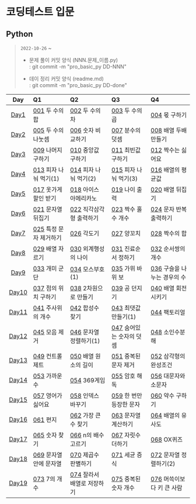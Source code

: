 # 코딩테스트 입문

## Python

> `2022-10-26` ~
>
> - 문제 풀이 커밋 양식 (NNN.문제\_이름.py)  
>   : git commit -m "pro_basic_py DD-NNN"
>
> - 데이 정리 커밋 양식 (readme.md)  
>   : git commit -m "pro_basic_py DD-done"

|   Day   | Q1                       | Q2                           | Q3                         | Q4                            |
| :-----: | :----------------------- | :--------------------------- | :------------------------- | :---------------------------- |
| [Day1]  | [001] 두 수의 합         | [002] 두 수의 차             | [003] 두 수의 곱           | [004] 몫 구하기               |
| [Day2]  | [005] 두 수의 나눗셈     | [006] 숫자 비교하기          | [007] 분수의 덧셈          | [008] 배열 두배 만들기        |
| [Day3]  | [009] 나머지 구하기      | [010] 중앙값 구하기          | [011] 최빈값 구하기        | [012] 짝수는 싫어요           |
| [Day4]  | [013] 피자 나눠 먹기(1)  | [014] 피자 나눠 먹기(2)      | [015] 피자 나눠 먹기(3)    | [016] 배열의 평균값           |
| [Day5]  | [017] 옷가게 할인 받기   | [018] 아이스 아메리카노      | [019] 나이 출력            | [020] 배열 뒤집기             |
| [Day6]  | [021] 문자열 뒤집기      | [022] 직각삼각형 출력하기    | [023] 짝수 홀수 개수       | [024] 문자 반복 출력하기      |
| [Day7]  | [025] 특정 문자 제거하기 | [026] 각도기                 | [027] 양꼬치               | [028] 짝수의 합               |
| [Day8]  | [029] 배열 자르기        | [030] 외계행성의 나이        | [031] 진료순서 정하기      | [032] 순서쌍의 개수           |
| [Day9]  | [033] 개미 군단          | [034] 모스부호(1)            | [035] 가위 바위 보         | [036] 구슬을 나누는 경우의 수 |
| [Day10] | [037] 점의 위치 구하기   | [038] 2차원으로 만들기       | [039] 공 던지기            | [040] 배열 회전시키기         |
| [Day11] | [041] 주사위의 개수      | [042] 합성수 찾기            | [043] 최댓값 만들기(1)     | [044] 팩토리얼                |
| [Day12] | [045] 모음 제거          | [046] 문자열 정렬하기(1)     | [047] 숨어있는 숫자의 덧셈 | [048] 소인수분해              |
| [Day13] | [049] 컨트롤 제트        | [050] 배열 원소의 길이       | [051] 중복된 문자 제거     | [052] 삼각형의 완성조건       |
| [Day14] | [053] 가까운 수          | [054] 369게임                | [055] 암호 해독            | [056] 대문자와 소문자         |
| [Day15] | [057] 영어가 싫어요      | [058] 인덱스 바꾸기          | [059] 한 번만 등장한 문자  | [060] 약수 구하기             |
| [Day16] | [061] 편지               | [062] 가장 큰 수 찾기        | [063] 문자열 계산하기      | [064] 배열의 유사도           |
| [Day17] | [065] 숫자 찾기          | [066] n의 배수 고르기        | [067] 자릿수 더하기        | [068] OX퀴즈                  |
| [Day18] | [069] 문자열안에 문자열  | [070] 제곱수 판별하기        | [071] 세균 증식            | [072] 문자열 정렬하기(2)      |
| [Day19] | [073] 7의 개수           | [074] 잘라서 배열로 저장하기 | [075] 중복된 숫자 개수     | [076] 머쓱이보다 키 큰 사람   |

[day1]: https://github.com/dailythm/dailythm-ryeong/tree/main/Programmers/CodingTest-basic/python/Day-01/readme.md
[001]: https://school.programmers.co.kr/learn/courses/30/lessons/120802
[002]: https://school.programmers.co.kr/learn/courses/30/lessons/120803
[003]: https://school.programmers.co.kr/learn/courses/30/lessons/120804
[004]: https://school.programmers.co.kr/learn/courses/30/lessons/120805
[day2]: https://github.com/dailythm/dailythm-ryeong/tree/main/Programmers/CodingTest-basic/python/Day-02/readme.md
[005]: https://school.programmers.co.kr/learn/courses/30/lessons/120806
[006]: https://school.programmers.co.kr/learn/courses/30/lessons/120807
[007]: https://school.programmers.co.kr/learn/courses/30/lessons/120808
[008]: https://school.programmers.co.kr/learn/courses/30/lessons/120809
[day3]: https://github.com/dailythm/dailythm-ryeong/tree/main/Programmers/CodingTest-basic/python/Day-03/readme.md
[009]: https://school.programmers.co.kr/learn/courses/30/lessons/120810
[010]: https://school.programmers.co.kr/learn/courses/30/lessons/120811
[011]: https://school.programmers.co.kr/learn/courses/30/lessons/120812
[012]: https://school.programmers.co.kr/learn/courses/30/lessons/120813
[day4]: https://github.com/dailythm/dailythm-ryeong/tree/main/Programmers/CodingTest-basic/python/Day-04/readme.md
[013]: https://school.programmers.co.kr/learn/courses/30/lessons/120814
[014]: https://school.programmers.co.kr/learn/courses/30/lessons/120815
[015]: https://school.programmers.co.kr/learn/courses/30/lessons/120816
[016]: https://school.programmers.co.kr/learn/courses/30/lessons/120817
[day5]: https://github.com/dailythm/dailythm-ryeong/tree/main/Programmers/CodingTest-basic/python/Day-05/readme.md
[017]: https://school.programmers.co.kr/learn/courses/30/lessons/120818
[018]: https://school.programmers.co.kr/learn/courses/30/lessons/120819
[019]: https://school.programmers.co.kr/learn/courses/30/lessons/120820
[020]: https://school.programmers.co.kr/learn/courses/30/lessons/120821
[day6]: https://github.com/dailythm/dailythm-ryeong/tree/main/Programmers/CodingTest-basic/python/Day-06/readme.md
[021]: https://school.programmers.co.kr/learn/courses/30/lessons/120822
[022]: https://school.programmers.co.kr/learn/courses/30/lessons/120823
[023]: https://school.programmers.co.kr/learn/courses/30/lessons/120824
[024]: https://school.programmers.co.kr/learn/courses/30/lessons/120825
[day7]: https://github.com/dailythm/dailythm-ryeong/tree/main/Programmers/CodingTest-basic/python/Day-07/readme.md
[025]: https://school.programmers.co.kr/learn/courses/30/lessons/120826
[026]: https://school.programmers.co.kr/learn/courses/30/lessons/120829
[027]: https://school.programmers.co.kr/learn/courses/30/lessons/120830
[028]: https://school.programmers.co.kr/learn/courses/30/lessons/120831
[day8]: https://github.com/dailythm/dailythm-ryeong/tree/main/Programmers/CodingTest-basic/python/Day-08/readme.md
[029]: https://school.programmers.co.kr/learn/courses/30/lessons/120833
[030]: https://school.programmers.co.kr/learn/courses/30/lessons/120834
[031]: https://school.programmers.co.kr/learn/courses/30/lessons/120835
[032]: https://school.programmers.co.kr/learn/courses/30/lessons/120836
[day9]: https://github.com/dailythm/dailythm-ryeong/tree/main/Programmers/CodingTest-basic/python/Day-09/readme.md
[033]: https://school.programmers.co.kr/learn/courses/30/lessons/120837
[034]: https://school.programmers.co.kr/learn/courses/30/lessons/120838
[035]: https://school.programmers.co.kr/learn/courses/30/lessons/120839
[036]: https://school.programmers.co.kr/learn/courses/30/lessons/120840
[day10]: https://github.com/dailythm/dailythm-ryeong/tree/main/Programmers/CodingTest-basic/python/Day-10/readme.md
[037]: https://school.programmers.co.kr/learn/courses/30/lessons/120841
[038]: https://school.programmers.co.kr/learn/courses/30/lessons/120842
[039]: https://school.programmers.co.kr/learn/courses/30/lessons/120843
[040]: https://school.programmers.co.kr/learn/courses/30/lessons/120844
[day11]: https://github.com/dailythm/dailythm-ryeong/tree/main/Programmers/CodingTest-basic/python/Day-11/readme.md
[041]: https://school.programmers.co.kr/learn/courses/30/lessons/120845
[042]: https://school.programmers.co.kr/learn/courses/30/lessons/120846
[043]: https://school.programmers.co.kr/learn/courses/30/lessons/120847
[044]: https://school.programmers.co.kr/learn/courses/30/lessons/120848
[day12]: https://github.com/dailythm/dailythm-ryeong/tree/main/Programmers/CodingTest-basic/python/Day-12/readme.md
[045]: https://school.programmers.co.kr/learn/courses/30/lessons/120849
[046]: https://school.programmers.co.kr/learn/courses/30/lessons/120850
[047]: https://school.programmers.co.kr/learn/courses/30/lessons/120851
[048]: https://school.programmers.co.kr/learn/courses/30/lessons/120852
[day13]: https://github.com/dailythm/dailythm-ryeong/tree/main/Programmers/CodingTest-basic/python/Day-13/readme.md
[049]: https://school.programmers.co.kr/learn/courses/30/lessons/120853
[050]: https://school.programmers.co.kr/learn/courses/30/lessons/120854
[051]: https://school.programmers.co.kr/learn/courses/30/lessons/120888
[052]: https://school.programmers.co.kr/learn/courses/30/lessons/120889
[day14]: https://github.com/dailythm/dailythm-ryeong/tree/main/Programmers/CodingTest-basic/python/Day-14/readme.md
[053]: https://school.programmers.co.kr/learn/courses/30/lessons/120890
[054]: https://school.programmers.co.kr/learn/courses/30/lessons/120891
[055]: https://school.programmers.co.kr/learn/courses/30/lessons/120892
[056]: https://school.programmers.co.kr/learn/courses/30/lessons/120893
[day15]: https://github.com/dailythm/dailythm-ryeong/tree/main/Programmers/CodingTest-basic/python/Day-15/readme.md
[057]: https://school.programmers.co.kr/learn/courses/30/lessons/120894
[058]: https://school.programmers.co.kr/learn/courses/30/lessons/120895
[059]: https://school.programmers.co.kr/learn/courses/30/lessons/120896
[060]: https://school.programmers.co.kr/learn/courses/30/lessons/120897
[day16]: https://github.com/dailythm/dailythm-ryeong/tree/main/Programmers/CodingTest-basic/python/Day-16/readme.md
[061]: https://school.programmers.co.kr/learn/courses/30/lessons/120898
[062]: https://school.programmers.co.kr/learn/courses/30/lessons/120899
[063]: https://school.programmers.co.kr/learn/courses/30/lessons/120902
[064]: https://school.programmers.co.kr/learn/courses/30/lessons/120903
[day17]: https://github.com/dailythm/dailythm-ryeong/tree/main/Programmers/CodingTest-basic/python/Day-17/readme.md
[065]: https://school.programmers.co.kr/learn/courses/30/lessons/120904
[066]: https://school.programmers.co.kr/learn/courses/30/lessons/120905
[067]: https://school.programmers.co.kr/learn/courses/30/lessons/120906
[068]: https://school.programmers.co.kr/learn/courses/30/lessons/120907
[day18]: https://github.com/dailythm/dailythm-ryeong/tree/main/Programmers/CodingTest-basic/python/Day-18/readme.md
[069]: https://school.programmers.co.kr/learn/courses/30/lessons/120908
[070]: https://school.programmers.co.kr/learn/courses/30/lessons/120909
[071]: https://school.programmers.co.kr/learn/courses/30/lessons/120910
[072]: https://school.programmers.co.kr/learn/courses/30/lessons/120911
[day19]: https://github.com/dailythm/dailythm-ryeong/tree/main/Programmers/CodingTest-basic/python/Day-19/readme.md
[073]: https://school.programmers.co.kr/learn/courses/30/lessons/120912
[074]: https://school.programmers.co.kr/learn/courses/30/lessons/120913
[075]: https://school.programmers.co.kr/learn/courses/30/lessons/120583
[076]: https://school.programmers.co.kr/learn/courses/30/lessons/120585

</details>

<!-- ## JavaScript

> `2022-10-27` ~
>
> - 문제 풀이 커밋 양식 (NNN.문제\_이름.js)
>   : git commit -m "pro_basic_js DD-NNN"
>
> - 데이 정리 커밋 양식 (readme.md)
>   : git commit -m "pro_basic_js DD-done" -->
